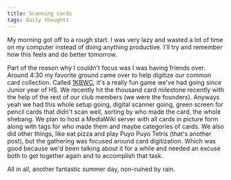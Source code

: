 ```yaml
---
title: Scanning cards
tags: daily thoughts
---
```


My morning got off to a rough start. I was very lazy and wasted a lot of time on my computer instead of doing anything productive. I'll try and remember how this feels and do better tomorrow.

Part of the reason why I couldn't focus was I was having friends over. Around 4:30 my favorite ground came over to help digitize our common card collection. Called [1KBWC](https://en.m.wikipedia.org/wiki/1000_Blank_White_Cards), it's a really fun game we've had going since Junior year of HS. We recently hit the thousand card milestone recently with the help of the rest of our club members (we were the founders). Anyways yeah we had this whole setup going, digital scanner going, green screen for pencil cards that didn't scan well, sorting by who made the card, the whole shebang. We plan to host a MediaWiki server with all cards in picture form along with tags for who made them and maybe categories of cards. We also did other things, like eat pizza and play Puyo Puyo Tetris (that's another post), but the gathering was focused around card digitization. Which was good because we'd been talking about it for a while and needed an excuse both to get together again and to accomplish that task.

All in all, another fantastic summer day, non-ruined by rain.
